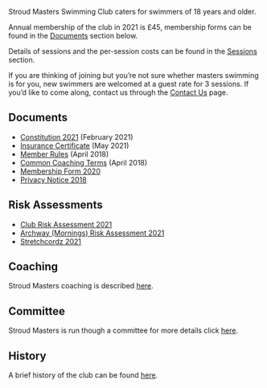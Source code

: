 Stroud Masters Swimming Club caters for swimmers of 18 years and older.

Annual membership of the club in 2021 is £45, membership forms can be found in the [Documents](/about/#Documents) section below.

Details of sessions and the per-session costs can be found in the [Sessions](/training/) section.

<!--
Due to the ongoing COVID-19 situation (and subsequent restriction on pool availability and capacity) we are not taking on any new members at the current time. If you'd like to register an interest in joining the club then you can do so through [Contact Us](/contact-us/) page and we'll contact you when the situation changes.
-->

If you are thinking of joining but you’re not sure whether masters swimming is for you, new swimmers are welcomed at a guest rate for 3 sessions. If you’d like to come along, contact us through the [Contact Us](/contact-us/) page.

Documents
---
- [Constitution 2021](/images/2021/02/constitution_2021.pdf) (February 2021)
- [Insurance Certificate](/images/2021/05/insurance_certificate.pdf) (May 2021)
- [Member Rules](/images/2018/04/member_rules_2018_april.pdf) (April 2018)
- [Common Coaching Terms](/images/2018/04/common_coaching_2018_april.pdf) (April 2018)
- [Membership Form 2020](/images/2020/01/Membership_Form_2020_v1.pdf)
- [Privacy Notice 2018](/images/2018/04/privacy-notice-2018.pdf)

Risk Assessments
---
- [Club Risk Assessment 2021](/images/2021/11/club_risk_assessment_nov_2021.pdf)
- [Archway (Mornings) Risk Assessment 2021](/images/2021/11/smsc_archway_mornings_risk_assessment_2021.pdf)
- [Stretchcordz 2021](/images/2021/11/stretchcordz_2021.pdf)

Coaching
---
Stroud Masters coaching is described [here](/about/coaches).

Committee
---
Stroud Masters is run though a committee for more details click [here](/about/committee).

History
---
A brief history of the club can be found [here](/about/history).
